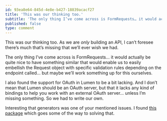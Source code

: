 ```yaml
---
id: 93ea8e64-845d-4e8e-b427-18839acacf27
title: 'This was our thinking too.'
subtitle: 'The only thing I’ve come across is FormRequests… it would actually be quite nice to have something similar that would enable us to easily…'
published: false
type: comment
---
```




This was our thinking too. As we are *only* building an API, I can’t foresee there’s much that’s missing that we’ll ever wish we had.

The only thing I’ve come across is FormRequests… it would actually be quite nice to have something similar that would enable us to easily embellish the Request object with specific validation rules depending on the endpoint called… but maybe we’ll work something up for this ourselves.

I also found the support for OAuth in Lumen to be a bit lacking. And I don’t mean that Lumen should be an OAuth server, but that it lacks any kind of bindings to help you work with an external OAuth server… unless I’m missing something. So we had to write our own.

Interesting that generators was one of your mentioned issues. I found [this package](https://github.com/flipboxstudio/lumen-generator) which goes some of the way to solving that.

